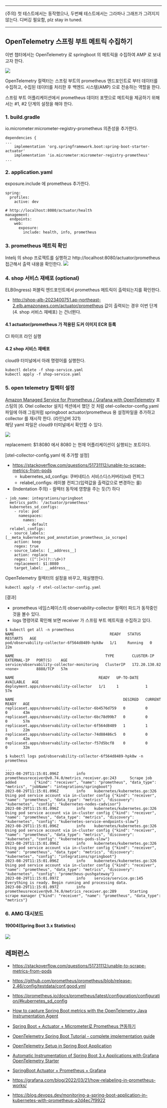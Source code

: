 ******
 (주의) 첫 테스트에서는 동작했으나, 두번째 테스트에서는 그라파나 그래프가 그려지지 않는다. 디버깅 필요함, plz stay in tuned.
******

## OpenTelemetry 스프링 부트 메트릭 수집하기 ##

이번 챕터에서는 OpenTelemetry 로 springboot 의 메트릭을 수집하여 AMP 로 보내고자 한다. 

![](https://github.com/gnosia93/eks-on-aws/blob/main/images/otel-collector-position.png)

OpenTelemetry 컬렉터는 스프링 부트의 prometheus 엔드포인트로 부터 데이터를 수집하고, 수집된 데이터를 처리한 후 백엔드 시스템(AMP) 으로 전송하는 역할을 한다.   

스프링 부트 어플리케이션에서 prometheus 데이터 포맷으로 메트릭을 제공하기 위해서는 #1, #2 단계의 설정을 해야 한다.
### 1. build.gradle ###

io.micrometer:micrometer-registry-prometheus 의존성을 추가한다.
```
dependencies {
...
	implementation 'org.springframework.boot:spring-boot-starter-actuator'
	implementation 'io.micrometer:micrometer-registry-prometheus'   
...
```

### 2. application.yaml ###

exposure.include 에 prometheus 추가한다.
```
spring:
  profiles:
    active: dev

# http://localhost:8080/actuator/health
management:
  endpoints:
    web:
      exposure:
        include: health, info, prometheus
```

### 3. prometheus 메트릭 확인 ###

Intelij 의 shop 프로젝트를 실행하고 http://localhost:8080/actuator/prometheus 접근해서 출력 내용을 확인한다.
![](https://github.com/gnosia93/eks-on-aws/blob/main/images/springboot-prometheus.png)


### 4. shop 서비스 재배포 (optional) ###

ELB(Ingress) 퍼블릭 엔드포인트에서 prometheus 메트릭이 출력되는지를 확인한다. 
* http://shop-alb-2023400751.ap-northeast-2.elb.amazonaws.com/actuator/prometheus
값이 출력되는 경우 이번 단계(4. shop 서비스 재배포) 는 건너뛴다.
  
#### 4.1 actuator/prometheus 가 적용된 도커 이미지 ECR 등록 ####
CI 파이프 라인 실행

#### 4.2 shop 서비스 재배포 ####
cloud9 터미널에서 아래 명령어를 실행한다. 
```
kubectl delete -f shop-service.yaml
kubectl apply -f shop-service.yaml
```

### 5. open telemetry 컬렉터 설정 ###

[Amazon Managed Service for Prometheus / Grafana with OpenTelemetry](https://github.com/gnosia93/eks-on-aws/blob/main/tutorial/eks-amp.md) 포스팅의 [6. Otel collector 설치] 섹션에서 했던 것 처럼 otel-collector-config.yaml 파일에 아래 그림처럼 springboot actuator/prometheus 용 설정파일을 추가하고 collector 를 재시작 한다. (라인넘버 321)  
해당 yaml 파일은 cloud9 터미널에서 확인할 수 있다.

![](https://github.com/gnosia93/eks-on-aws/blob/main/images/otel-collector-config-springboot.png)

replacement: $1:8080 에서 8080 는 현재 어플리케이션이 실행되는 포트이다. 

[otel-collector-config.yaml 에 추가할 설정]
* https://stackoverflow.com/questions/51731112/unable-to-scrape-metrics-from-pods
  * kubernetes_sd_configs: 쿠버네티스 서비스디스커버리(sd) 컨피그
  * relabel_configs: 레이블 컨피그(입력값을 출력값으로 변경하는 룰)
* (Indentation 주의) - 컬렉터 동작에 영향을 주는 듯(?) 하다
  
```
- job_name: integrations/springboot
  metrics_path: '/actuator/prometheus'
  kubernetes_sd_configs:
    - role: pod
      namespaces:
        names:
          - default
  relabel_configs:
  - source_labels: [__meta_kubernetes_pod_annotation_prometheus_io_scrape]
    action: keep
    regex: true
  - source_labels: [__address__]
    action: replace
    regex: ([^:]+)(?::\d+)?
    replacement: $1:8080
    target_label: __address__
```

OpenTelemetry 컬렉터의 설정을 바꾸고, 재실행한다. 
```
kubectl apply -f otel-collector-config.yaml
```

[결과]
* prometheus 네임스페이스의 observability-collector 컬렉터 파드가 동작중인 것을 볼수 있다.
* logs 명령어로 확인해 보면 receiver 가 스프링 부트 메트릭을 수집하고 있다. 
```
$ kubectl get all -n prometheus
NAME                                           READY   STATUS    RESTARTS   AGE
pod/observability-collector-6f564d8489-hpk8w   1/1     Running   0          22m

NAME                                         TYPE        CLUSTER-IP      EXTERNAL-IP   PORT(S)    AGE
service/observability-collector-monitoring   ClusterIP   172.20.130.82   <none>        8888/TCP   57m

NAME                                      READY   UP-TO-DATE   AVAILABLE   AGE
deployment.apps/observability-collector   1/1     1            1           57m

NAME                                                 DESIRED   CURRENT   READY   AGE
replicaset.apps/observability-collector-6b4576d759   0         0         0       43m
replicaset.apps/observability-collector-6bc78d99b7   0         0         0       57m
replicaset.apps/observability-collector-6f564d8489   1         1         1       22m
replicaset.apps/observability-collector-74d88486c5   0         0         0       42m
replicaset.apps/observability-collector-f57d5bcf8    0         0         0       32m

$ kubectl logs pod/observability-collector-6f564d8489-hpk8w -n prometheus

...
2023-08-29T11:15:01.096Z        info    prometheusreceiver@v0.74.0/metrics_receiver.go:243      Scrape job added        {"kind": "receiver", "name": "prometheus", "data_type": "metrics", "jobName": "integrations/springboot"}
2023-08-29T11:15:01.096Z        info    kubernetes/kubernetes.go:326    Using pod service account via in-cluster config {"kind": "receiver", "name": "prometheus", "data_type": "metrics", "discovery": "kubernetes", "config": "kubernetes-nodes-cadvisor"}
2023-08-29T11:15:01.096Z        info    kubernetes/kubernetes.go:326    Using pod service account via in-cluster config {"kind": "receiver", "name": "prometheus", "data_type": "metrics", "discovery": "kubernetes", "config": "kubernetes-service-endpoints-slow"}
2023-08-29T11:15:01.096Z        info    kubernetes/kubernetes.go:326    Using pod service account via in-cluster config {"kind": "receiver", "name": "prometheus", "data_type": "metrics", "discovery": "kubernetes", "config": "kubernetes-pods-slow"}
2023-08-29T11:15:01.096Z        info    kubernetes/kubernetes.go:326    Using pod service account via in-cluster config {"kind": "receiver", "name": "prometheus", "data_type": "metrics", "discovery": "kubernetes", "config": "integrations/springboot"}
2023-08-29T11:15:01.096Z        info    kubernetes/kubernetes.go:326    Using pod service account via in-cluster config {"kind": "receiver", "name": "prometheus", "data_type": "metrics", "discovery": "kubernetes", "config": "prometheus-pushgateway"}
2023-08-29T11:15:01.097Z        info    service/service.go:145  Everything is ready. Begin running and processing data.
2023-08-29T11:15:01.097Z        info    prometheusreceiver@v0.74.0/metrics_receiver.go:289      Starting scrape manager {"kind": "receiver", "name": "prometheus", "data_type": "metrics"}
```

### 6. AMG 대시보드 ###

#### 19004(Spring Boot 3.x Statistics) ####
![](https://github.com/gnosia93/eks-on-aws/blob/main/images/amg-springboot.png)



## 레퍼런스 ##

* https://stackoverflow.com/questions/51731112/unable-to-scrape-metrics-from-pods
  
* https://github.com/prometheus/prometheus/blob/release-2.46/config/testdata/conf.good.yml

* https://prometheus.io/docs/prometheus/latest/configuration/configuration/#kubernetes_sd_config

* [How to capture Spring Boot metrics with the OpenTelemetry Java Instrumentation Agent](https://grafana.com/blog/2022/05/04/how-to-capture-spring-boot-metrics-with-the-opentelemetry-java-instrumentation-agent/)
  
* [Spring Boot + Actuator + Micrometer로 Prometheus 연동하기](https://velog.io/@windsekirun/Spring-Boot-Actuator-Micrometer%EB%A1%9C-Prometheus-%EC%97%B0%EB%8F%99%ED%95%98%EA%B8%B0)

* [OpenTelemetry Spring Boot Tutorial - complete implementation guide](https://signoz.io/blog/opentelemetry-spring-boot/)
  
* [OpenTelemetry Setup in Spring Boot Application](https://www.baeldung.com/spring-boot-opentelemetry-setup)
  
* [Automatic Instrumentation of Spring Boot 3.x Applications with Grafana OpenTelemetry Starter](https://grafana.com/docs/opentelemetry/instrumentation/java/spring-starter/)
  
* [SpringBoot Actuator + Prometheus + Grafana](https://jydlove.tistory.com/70)

* https://grafana.com/blog/2022/03/21/how-relabeling-in-prometheus-works/

* https://blog.devops.dev/monitoring-a-spring-boot-application-in-kubernetes-with-prometheus-a2d4ec7f9922
